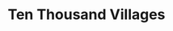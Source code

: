 ---
title: "Ten Thousand Villages"
url: /overland-park/ten-thousand-villages/
shop: interior decoration
---